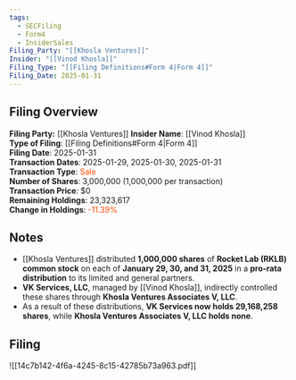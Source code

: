```yaml
---
tags:
  - SECFiling
  - Form4
  - InsiderSales
Filing_Party: "[[Khosla Ventures]]"
Insider: "[[Vinod Khosla]]"
Filing_Type: "[[Filing Definitions#Form 4|Form 4]]"
Filing_Date: 2025-01-31
---
```


## Filing Overview

**Filing Party:** [[Khosla Ventures]]
**Insider Name**: [[Vinod Khosla]]  
**Type of Filing**: [[Filing Definitions#Form 4|Form 4]]  
**Filing Date**: 2025-01-31  
**Transaction Dates**: 2025-01-29, 2025-01-30, 2025-01-31  
**Transaction Type**: <span style="color:orangered">Sale</span>  
**Number of Shares**: 3,000,000 (1,000,000 per transaction)  
**Transaction Price**: $0  
**Remaining Holdings**: 23,323,617  
**Change in Holdings**: <span style="color:orangered">-11.39%</span>  

## Notes

- [[Khosla Ventures]] distributed **1,000,000 shares** of **Rocket Lab (RKLB) common stock** on each of **January 29, 30, and 31, 2025** in a **pro-rata distribution** to its limited and general partners.  
- **VK Services, LLC**, managed by [[Vinod Khosla]], indirectly controlled these shares through **Khosla Ventures Associates V, LLC**.  
- As a result of these distributions, **VK Services now holds 29,168,258 shares**, while **Khosla Ventures Associates V, LLC holds none**.  



## Filing

![[14c7b142-4f6a-4245-8c15-42785b73a963.pdf]]
